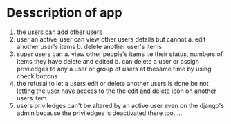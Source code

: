 # Desscription of app
1. the users can add other users
2. user an active_user can view other users details but cannot
  a. edit another user's items
  b. delete another user's items
4. super users can
   a. view other people's items i.e their status, numbers of items they have delete  and edited
   b. can delete a user or assign priviledges to any a user or group of users at thesame time by using check buttons
5. the refusal to let a users edit or delete another users is done be not letting the user have access to the the edit and delete icon on another users item
6. users priviledges can't be altered by an active user even on the django's admin because the priviledges is deactivated there too.....
